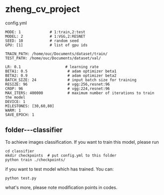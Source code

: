# zheng_cv_project
config.yml
```
MODE: 1             # 1:train,2:test
MODEL: 2            # 1:VGG,2:RESNET
SEED: 10            # random seed
GPU: [1]            # list of gpu ids

TRAIN_PATH: /home/ouc/Documents/dataset/train/
TEST_PATH: /home/ouc/Documents/dataset/val/

LR: 0.1                    # learning rate
BETA1: 0.5                  # adam optimizer beta1
BETA2: 0.9                  # adam optimizer beta2
BATCH_SIZE: 24              # input batch size for training
RESIZE: 96                  # vgg:256,resnet:96
CROP: 96                    # vgg:224,resnet:96
MAX_ITERS: 400000           # maximum number of iterations to train the model
DEVICE: 1
MILESTONES: [30,60,80]
WARM: 1
SAVE_EPOCH: 1
```
## folder---classifier
To achieve images classification. If you want to train this model, please run
```
cd classifier
mkdir checkpoints  # put config.yml to this folder
python train ./checkpoints/
```
if you want to test model which has trained. You can:
```
python test.py 
```
what's more, please note modification points in codes.
